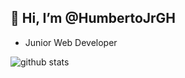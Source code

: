## 👋 Hi, I’m @HumbertoJrGH
- Junior Web Developer

![github stats](https://github-readme-stats.vercel.app/api/top-langs/?username=HumbertoJrGH&layout=donut-vertical&theme=radical&langs_count=12)

